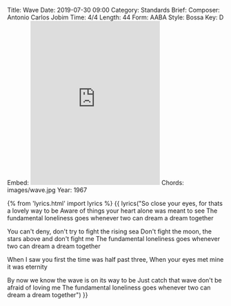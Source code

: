 Title: Wave
Date: 2019-07-30 09:00
Category: Standards
Brief:
Composer: Antonio Carlos Jobim
Time: 4/4
Length: 44
Form: AABA
Style: Bossa
Key: D
Embed: <iframe src="https://open.spotify.com/embed/user/thatdavidmiller/playlist/2yLKdoZC37wyIK93448xe9" width="300" height="380" frameborder="0" allowtransparency="true" allow="encrypted-media"></iframe>
Chords: images/wave.jpg
Year: 1967

{% from 'lyrics.html' import lyrics %}
{{ lyrics("So close your eyes, for thats a lovely way to be
Aware of things your heart alone was meant to see
The fundamental loneliness goes whenever two can dream a dream together

You can't deny, don't try to fight the rising sea
Don't fight the moon, the stars above and don't fight me
The fundamental loneliness goes whenever two can dream a dream together

When I saw you first the time was half past three,
When your eyes met mine it was eternity

By now we know the wave is on its way to be
Just catch that wave don't be afraid of loving me
The fundamental loneliness goes whenever two can dream a dream together") }}
